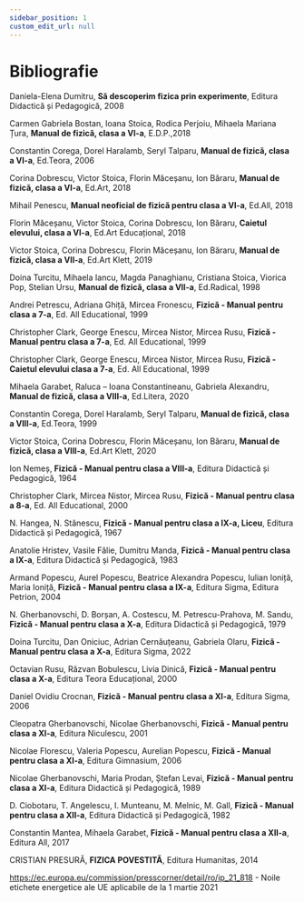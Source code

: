 ```yaml
---
sidebar_position: 1
custom_edit_url: null
---
```


# Bibliografie


<div class="alert alert--primary" role="alert">


Daniela-Elena Dumitru, **Să descoperim fizica prin experimente**, Editura Didactică și Pedagogică, 2008

Carmen Gabriela Bostan, Ioana Stoica, Rodica Perjoiu, Mihaela Mariana Țura, **Manual de fizică, clasa a VI-a**, E.D.P.,2018

Constantin Corega, Dorel Haralamb, Seryl Talparu, **Manual de fizică, clasa a VI-a**, Ed.Teora, 2006

Corina Dobrescu, Victor Stoica, Florin Măceșanu, Ion Băraru, **Manual de fizică, clasa a VI-a**, Ed.Art, 2018

Mihail Penescu, **Manual neoficial de fizică pentru clasa a VI-a**, Ed.All, 2018

Florin Măceșanu, Victor Stoica, Corina Dobrescu, Ion Băraru, **Caietul elevului, clasa a VI-a**, Ed.Art Educațional, 2018

Victor Stoica, Corina Dobrescu, Florin Măceșanu, Ion Băraru, **Manual de fizică, clasa a VII-a**, Ed.Art Klett, 2019

Doina Turcitu, Mihaela Iancu, Magda Panaghianu, Cristiana Stoica, Viorica Pop, Stelian Ursu, **Manual de fizică, clasa a VII-a**, Ed.Radical, 1998

Andrei Petrescu, Adriana Ghiță, Mircea Fronescu, **Fizică - Manual pentru clasa a 7-a**, Ed. All Educational, 1999

Christopher Clark, George Enescu, Mircea Nistor, Mircea Rusu, **Fizică - Manual pentru clasa a 7-a**, Ed. All Educational, 1999

Christopher Clark, George Enescu, Mircea Nistor, Mircea Rusu, **Fizică - Caietul elevului clasa a 7-a**, Ed. All Educational, 1999

Mihaela Garabet, Raluca – Ioana Constantineanu, Gabriela Alexandru, **Manual de fizică, clasa a VIII-a**, Ed.Litera, 2020

Constantin Corega, Dorel Haralamb, Seryl Talparu, **Manual de fizică, clasa a VIII-a**, Ed.Teora, 1999

Victor Stoica, Corina Dobrescu, Florin Măceșanu, Ion Băraru, **Manual de fizică, clasa a VIII-a**, Ed.Art Klett, 2020

Ion Nemeș, **Fizică - Manual pentru clasa a VIII-a**, Editura Didactică și Pedagogică, 1964

Christopher Clark, Mircea Nistor, Mircea Rusu, **Fizică - Manual pentru clasa a 8-a**, Ed. All Educational, 2000

N. Hangea, N. Stănescu, **Fizică - Manual pentru clasa a IX-a, Liceu**, Editura Didactică și Pedagogică, 1967

Anatolie Hristev, Vasile Fălie, Dumitru Manda, **Fizică - Manual pentru clasa a IX-a**, Editura Didactică și Pedagogică, 1983

Armand Popescu, Aurel Popescu, Beatrice Alexandra Popescu, Iulian Ioniță, Maria Ioniță, **Fizică - Manual pentru clasa a IX-a**, Editura Sigma, Editura Petrion, 2004

N. Gherbanovschi, D. Borșan, A. Costescu, M. Petrescu-Prahova, M. Sandu, **Fizică - Manual pentru clasa a X-a**, Editura Didactică și Pedagogică, 1979

Doina Turcitu, Dan Oniciuc, Adrian Cernăuțeanu, Gabriela Olaru, **Fizică - Manual pentru clasa a X-a**, Editura Sigma, 2022

Octavian Rusu, Răzvan Bobulescu, Livia Dinică, **Fizică - Manual pentru clasa a X-a**, Editura Teora Educațional, 2000

Daniel Ovidiu Crocnan, **Fizică - Manual pentru clasa a XI-a**, Editura Sigma, 2006

Cleopatra Gherbanovschi, Nicolae Gherbanovschi, **Fizică - Manual pentru clasa a XI-a**, Editura Niculescu, 2001

Nicolae Florescu, Valeria Popescu, Aurelian Popescu, **Fizică - Manual pentru clasa a XI-a**, Editura Gimnasium, 2006

Nicolae Gherbanovschi, Maria Prodan, Ștefan Levai, **Fizică - Manual pentru clasa a XI-a**, Editura Didactică și Pedagogică, 1989

D. Ciobotaru, T. Angelescu, I. Munteanu, M. Melnic, M. Gall, **Fizică - Manual pentru clasa a XII-a**, Editura Didactică și Pedagogică, 1982

Constantin Mantea, Mihaela Garabet, **Fizică - Manual pentru clasa a XII-a**, Editura All, 2017

CRISTIAN PRESURĂ, **FIZICA POVESTITĂ**, Editura Humanitas, 2014

https://ec.europa.eu/commission/presscorner/detail/ro/ip_21_818 - Noile etichete energetice ale UE aplicabile de la 1 martie 2021



</div>






